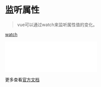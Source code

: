 # 监听属性

> vue可以通过watch来监听属性值的变化。

[watch](../code/watch.html ':include :type=code')

<iframe scrolling="0" frameborder="0" src="frontend/vue/code/watch.html" height="100px"></iframe>

更多查看[官方文档](https://cn.vuejs.org/v2/api/#watch)